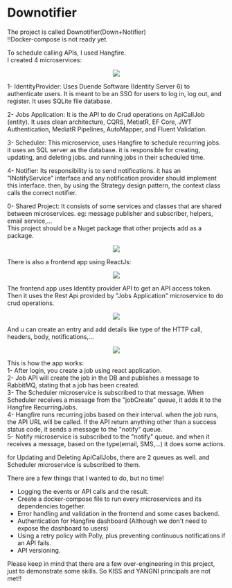 # Downotifier
The project is called  Downotifier(Down+Notifier)  
!!Docker-compose is not ready yet.

To schedule calling APIs, I used Hangfire.  
I created 4 microservices:   
<p align="center"><img src=https://github.com/moslem-hadi/Downotifier/assets/9815699/f4fa3f42-1ae7-4045-b0c8-04eb5d4ff7ed /></p>

1- IdentityProvider: Uses Duende Software (Identity Server 6) to authenticate users. It is meant to be an SSO for users to log in, log out, and register. It uses SQLite file database.  

2- Jobs Application: It is the API to do Crud operations on ApiCallJob (entity). It uses clean architecture, CQRS, MetiatR, EF Core, JWT Authentication, MediatR Pipelines, AutoMapper, and Fluent Validation.  

3- Scheduler: This microservice, uses Hangfire to schedule recurring jobs. it uses an SQL server as the database. it is responsible for creating, updating, and deleting jobs. and running jobs in their scheduled time.  

4- Notifier: Its responsibility is to send notifications. it has an "INotifyService" interface and any notification provider should implement this interface. then, by using the Strategy design pattern, the context class calls the correct notifier.
  


0- Shared Project: It consists of some services and classes that are shared between microservices. eg: message publisher and subscriber, helpers, email service,...  
This project should be a Nuget package that other projects add as a package.  

<p align="center"><img src=https://github.com/moslem-hadi/Downotifier/assets/9815699/693f5085-c7aa-4793-834c-c98933122686 /></p>
  
There is also a frontend app using ReactJs:  

<p align="center"><img src=https://github.com/moslem-hadi/Downotifier/assets/9815699/d38e7b05-ff71-4ead-8ed9-d453f919052f /></p>

The frontend app uses Identity provider API to get an API access token. Then it uses the Rest Api provided by "Jobs Application" microservice to do crud operations.
  
<p align="center"><img src=https://github.com/moslem-hadi/Downotifier/assets/9815699/8457bf42-fcbd-4300-bae8-1fa40e2acdeb /></p>
  
And u can create an entry and add details like type of the HTTP call, headers, body, notifications,...  
  
<p align="center"><img src=https://github.com/moslem-hadi/Downotifier/assets/9815699/d02aae1d-5d85-4a5a-975f-d46413ba16a0 /></p>
  
This is how the app works:  
1- After login, you create a job using react application.  
2- Job API will create the job in the DB and publishes a message to RabbitMQ, stating that a job has been created.  
3- The Scheduler microservice is subscribed to that message. When Scheduler receives a message from the "jobCreate" queue, it adds it to the Hangfire RecurringJobs.  
4- Hangfire runs recurring jobs based on their interval. when the job runs, the API URL will be called. If the API return anything other than a success status code, it sends a message to the "notify" queue.  
5- Notify microservice is subscribed to the "notify" queue. and when it receives a message, based on the type(email, SMS,...) it does some actions.  

for Updating and Deleting ApiCallJobs, there are 2 queues as well. and Scheduler microservice is subscribed to them.  

There are a few things that I wanted to do, but no time!  
- Logging the events or API calls and the result.  
- Create a docker-compose file to run every microservices and its dependencies together.  
- Error handling and validation in the frontend and some cases backend.  
- Authentication for Hangfire dashboard (Although we don't need to expose the dashboard to users)  
- Using a retry policy with Polly, plus preventing continuous notifications if an API fails.  
- API versioning.  


Please keep in mind that there are a few over-engineering in this project, just to demonstrate some skills. So KISS and YANGNI principals are not met!!  
